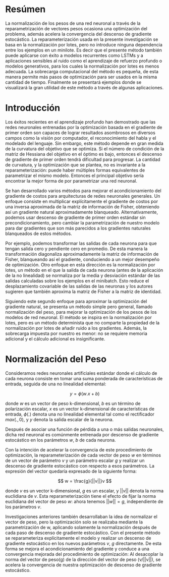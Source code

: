 # Resúmen

La normalización de los pesos de una red neuronal a través de la reparametrización de vectores pesos ocasiona una optimización del problema, además acelera la convergencia del descenso de gradiente estocástico. La reparameterización usada en la presente investigación se basa en la normalización por lotes, pero no introduce ninguna dependencia entre los ejemplos en un minilote. Es decir que el presente método también puede aplicarse con éxito a modelos recurrentes como LSTMs y a aplicaciones sensibles al ruido como el aprendizaje de refuerzo profundo o modelos generativos, para los cuales la normalización por lotes es menos adecuada. La sobrecarga computacional del método es pequeña, de esta manera permite más pasos de optimización para ser usados en la misma cantidad de tiempo. Finalmente se presentará ejemplos donde se visualizará la  gran utilidad de este método a través de algunas aplicaciones.

# Introducción

Los éxitos recientes en el aprendizaje profundo han demostrado que las redes neuronales entrenadas por la optimización basada en el gradiente de primer orden son capaces de lograr resultados asombrosos en diversos campos como la visión por computador, el reconocimiento del habla y el modelado del lenguaje. Sin embargo, este método depende en gran medida de la curvatura del objetivo que se optimiza. Si el número de condición de la matriz de Hessiana del objetivo en el óptimo es bajo, entonces el descenso de gradiente de primer orden tendrá dificultad para progresar. La cantidad de curvatura, y la optimización que se plantea, no es invariante a la reparameterización: puede haber múltiples formas equivalentes de parametrizar el mismo modelo. Entonces el principal objetivo sería encontrar la mejor forma de por parametrizar una red neuronal.

Se han desarrollado varios métodos para mejorar el acondicionamiento del gradiente de costos para arquitecturas de redes neuronales generales. Un enfoque consiste en multiplicar explícitamente el gradiente de costos por una inversa aproximada de la matriz de información de Fisher, obteniendo así un gradiente natural aproximadamente blanqueado. Alternativamente, podemos usar descenso de gradiente de primer orden estándar sin precondicionamiento, pero cambiar la parametrización de nuestro modelo para dar gradientes que son más parecidos a los gradientes naturales blanqueados de estos métodos.

Por ejemplo, podemos transformar las salidas de cada neurona para que tengan salida cero y pendiente cero en promedio. De esta manera la transformación diagonaliza aproximadamente la matriz de información de Fisher, blanqueando así el gradiente, conduciendo a un mejor desempeño de optimización. Otro enfoque en esta dirección es la normalización por lotes, un método en el que la salida de cada neurona (antes de la aplicación de la no linealidad) se normaliza por la media y desviación estándar de las salidas calculadas sobre los ejemplos en el minibatch. Esto reduce el desplazamiento covariable de las salidas de las neuronas y los autores sugieren que también aproxima la matriz de Fisher a la matriz de identidad.

Siguiendo este segundo enfoque para aproximar la optimización del gradiente natural, se presenta un método simple pero general, llamado normalización del peso, para mejorar la optimización de los pesos de los modelos de red neuronal. El método se inspira en la normalización por lotes, pero es un método determinista que no comparte la propiedad de la normalización por lotes de añadir ruido a los gradientes. Además, la sobrecarga impuesta por nuestro es menor: no se requiere memoria adicional y el cálculo adicional es insignificante.


# Normalización del Peso

Consideramos redes neuronales artificiales estándar donde el cálculo de cada neurona consiste en tomar una suma ponderada de características de entrada, seguida de una no linealidad elemental:

$$ y = \phi(w.x + b) $$

donde $w$ es un vector de peso k-dimensional, $b$ es un término de polarización escalar, $x$ es un vector k-dimensional de características de entrada, $\phi(.)$ denota una no linealidad elemental tal como el rectificador $max(., 0)$, y $y$ denota la salida escalar de la neurona.

Después de asociar una función de pérdida a una o más salidas neuronales, dicha red neuronal es comúnmente entrenada por descenso de gradiente estocástico en los parámetros $w$, $b$ de cada neurona.

Con la intención de acelerar la convergencia de este procedimiento de optimización, la reparameterización de cada vector de peso $w$ en términos de un vector de parámetro $v$ y un parámetro escalar $g$ y realizar un descenso de gradiente estocástico con respecto a esos parámetros. La expresión del vector quedaría expresado de la siguiente forma:

$$ w = \frac{g}{||v||}v $$

donde $v$ es un vector k-dimensional, $g$ es un escalar, y $||v||$ denota la norma euclidiana de $v$. Esta reparameterización tiene el efecto de fijar la norma euclidiana del vector de peso $w$: ahora tenemos $||w|| = g$, independiente de los parámetros $v$.

Investigaciones anteriores también desarrollaban la idea de normalizar el vector de peso, pero la optimización solo se realizaba mediante la parametrización de w, aplicando solamente la normalización después de cada paso de descenso de gradiente estocástico. Con el presente método se reparameteriza explícitamente el modelo y realizar un descenso de gradiente estocástico en los nuevos parámetros $v$, $g$ directamente. De esta forma se mejora el acondicionamiento del gradiente y conduce a una convergencia mejorada del procedimiento de optimización: Al desacoplar la norma del vector de peso(g) de la dirección del vector de peso (v/||v||), se acelera la convergencia de nuestra optimización de descenso de gradiente estocástico.
